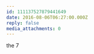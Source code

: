 ```yaml
---
id: 111137527879441649
date: 2016-08-06T06:27:00.000Z
reply: false
media_attachments: 0
---
```


the 7 ​​​​

